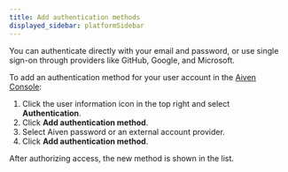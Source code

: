 ```yaml
---
title: Add authentication methods
displayed_sidebar: platformSidebar
---
```


You can authenticate directly with your email and password, or use single sign-on through providers like GitHub, Google, and Microsoft.

To add an authentication method for your user account in the [Aiven
Console](https://console.aiven.io/):

1.  Click the user information icon in the top right and select
    **Authentication**.
2.  Click **Add authentication method**.
3.  Select Aiven password or an external account provider.
4.  Click **Add authentication method**.

After authorizing access, the new method is shown in the list.
